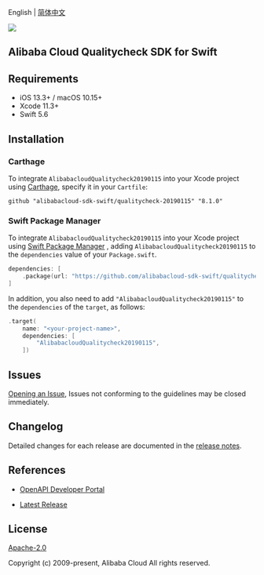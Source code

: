 English | [简体中文](README-CN.md)

![](https://aliyunsdk-pages.alicdn.com/icons/AlibabaCloud.svg)

## Alibaba Cloud Qualitycheck SDK for Swift

## Requirements

- iOS 13.3+ / macOS 10.15+
- Xcode 11.3+
- Swift 5.6

## Installation

### Carthage

To integrate `AlibabacloudQualitycheck20190115` into your Xcode project using [Carthage](https://github.com/Carthage/Carthage), specify it in your `Cartfile`:

```ogdl
github "alibabacloud-sdk-swift/qualitycheck-20190115" "8.1.0"
```

### Swift Package Manager

To integrate `AlibabacloudQualitycheck20190115` into your Xcode project using [Swift Package Manager](https://swift.org/package-manager/) , adding `AlibabacloudQualitycheck20190115` to the `dependencies` value of your `Package.swift`.

```swift
dependencies: [
    .package(url: "https://github.com/alibabacloud-sdk-swift/qualitycheck-20190115.git", from: "8.1.0")
]
```

In addition, you also need to add `"AlibabacloudQualitycheck20190115"` to the `dependencies` of the `target`, as follows:

```swift
.target(
    name: "<your-project-name>",
    dependencies: [
        "AlibabacloudQualitycheck20190115",
    ])
```

## Issues

[Opening an Issue](https://github.com/alibabacloud-sdk-swift/qualitycheck-20190115/issues/new), Issues not conforming to the guidelines may be closed immediately.

## Changelog

Detailed changes for each release are documented in the [release notes](./ChangeLog.txt).

## References

* [OpenAPI Developer Portal](https://next.api.alibabacloud.com/home)
- [Latest Release](https://github.com/alibabacloud-sdk-swift/qualitycheck-20190115)

## License

[Apache-2.0](http://www.apache.org/licenses/LICENSE-2.0)

Copyright (c) 2009-present, Alibaba Cloud All rights reserved.
